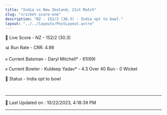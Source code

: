 ```yaml
---
title: "India vs New Zealand, 21st Match"
slug: "cricket-score-one"
description: "NZ - 152/2 (30.3) - India opt to bowl."
layout: "../../layouts/PostLayout.astro"
---
```


🔴 Live Score - NZ - 152/2 (30.3)  

📊 Run Rate - CRR: 4.98  

✊ Current Batsman - Daryl Mitchell* - 61(69)  

✊ Current Bowler - Kuldeep Yadav* - 4.3 Over 40 Run - 0 Wicket  

📑 Status - India opt to bowl

<br />

***

📝 Last Updated on : 10/22/2023, 4:18:39 PM

***

